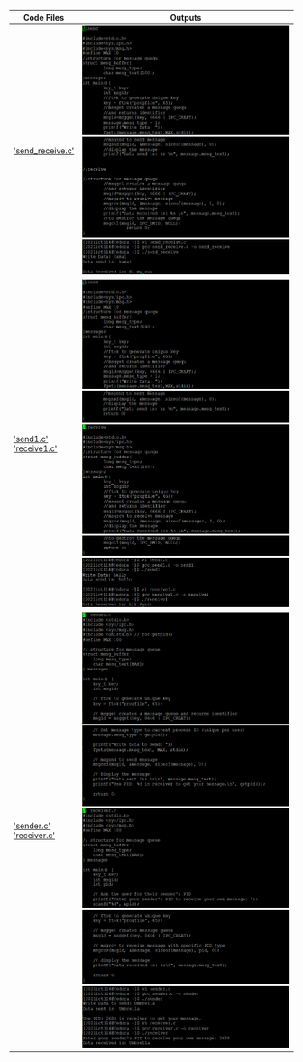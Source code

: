 | Code Files | Outputs |
|------------|---------|
|['send_receive.c'](./Codes/send_receive.c)|![1-1.png](./Outputs/1-1.png)![1-2.png](./Outputs/1-2.png)![1-3.png](./Outputs/1-3.png)|
|['send1.c'](./Codes/send1.c)<br>['receive1.c'](./Codes/receive1.c)|![2-1.png](./Outputs/2-1.png)![2-2.png](./Outputs/2-2.png)![2-3.png](./Outputs/2-3.png)![2-4.png](./Outputs/2-4.png)![2-5.png](./Outputs/2-5.png)|
|['sender.c'](./Codes/sender.c)<br>['receiver.c'](./Codes/receiver.c)|![3-1.png](./Outputs/3-1.png)![3-2.png](./Outputs/3-2.png)![3-3.png](./Outputs/3-3.png)![3-4.png](./Outputs/3-4.png)![3-5.png](./Outputs/3-5.png)|



